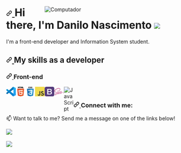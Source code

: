<div class="markdown-body entry-content container-lg f5" itemprop="text">
    <p>
        <a target="_blank" rel="noopener noreferrer" href="https://raw.githubusercontent.com/MicaelliMedeiros/micaellimedeiros/master/image/computer-illustration.png">
            <img src="https://raw.githubusercontent.com/MicaelliMedeiros/micaellimedeiros/master/image/computer-illustration.png" width="400px" align="right" alt="Computador" style="max-width: 100%;" />
        </a>
    </p>
    <h1>
        <a id="user-content-hi-there-im-lucas-matheus-" class="anchor" aria-hidden="true" href="#hi-there-im-lucas-matheus-">
            <svg class="octicon octicon-link" viewBox="0 0 16 16" version="1.1" width="16" height="16" aria-hidden="true">
                <path
                    fill-rule="evenodd"
                    d="M7.775 3.275a.75.75 0 001.06 1.06l1.25-1.25a2 2 0 112.83 2.83l-2.5 2.5a2 2 0 01-2.83 0 .75.75 0 00-1.06 1.06 3.5 3.5 0 004.95 0l2.5-2.5a3.5 3.5 0 00-4.95-4.95l-1.25 1.25zm-4.69 9.64a2 2 0 010-2.83l2.5-2.5a2 2 0 012.83 0 .75.75 0 001.06-1.06 3.5 3.5 0 00-4.95 0l-2.5 2.5a3.5 3.5 0 004.95 4.95l1.25-1.25a.75.75 0 00-1.06-1.06l-1.25 1.25a2 2 0 01-2.83 0z"
                ></path>
            </svg>
        </a>
        Hi there, I'm Danilo Nascimento
        <a target="_blank" rel="noopener noreferrer" href="https://raw.githubusercontent.com/iampavangandhi/iampavangandhi/master/gifs/Hi.gif">
            <img src="https://raw.githubusercontent.com/iampavangandhi/iampavangandhi/master/gifs/Hi.gif" width="30px" style="max-width: 100%;" />
        </a>
    </h1>
    <p align="left">
        I'm a front-end developer and Information System student.
    </p>
    <h2>
        <a id="user-content-my-skills-as-a-developer" class="anchor" aria-hidden="true" href="#my-skills-as-a-developer">
            <svg class="octicon octicon-link" viewBox="0 0 16 16" version="1.1" width="16" height="16" aria-hidden="true">
                <path
                    fill-rule="evenodd"
                    d="M7.775 3.275a.75.75 0 001.06 1.06l1.25-1.25a2 2 0 112.83 2.83l-2.5 2.5a2 2 0 01-2.83 0 .75.75 0 00-1.06 1.06 3.5 3.5 0 004.95 0l2.5-2.5a3.5 3.5 0 00-4.95-4.95l-1.25 1.25zm-4.69 9.64a2 2 0 010-2.83l2.5-2.5a2 2 0 012.83 0 .75.75 0 001.06-1.06 3.5 3.5 0 00-4.95 0l-2.5 2.5a3.5 3.5 0 004.95 4.95l1.25-1.25a.75.75 0 00-1.06-1.06l-1.25 1.25a2 2 0 01-2.83 0z"
                ></path>
            </svg>
        </a>
        My skills as a developer
    </h2>
    <h3>
        <a id="user-content-front-end" class="anchor" aria-hidden="true" href="#front-end">
            <svg class="octicon octicon-link" viewBox="0 0 16 16" version="1.1" width="16" height="16" aria-hidden="true">
                <path
                    fill-rule="evenodd"
                    d="M7.775 3.275a.75.75 0 001.06 1.06l1.25-1.25a2 2 0 112.83 2.83l-2.5 2.5a2 2 0 01-2.83 0 .75.75 0 00-1.06 1.06 3.5 3.5 0 004.95 0l2.5-2.5a3.5 3.5 0 00-4.95-4.95l-1.25 1.25zm-4.69 9.64a2 2 0 010-2.83l2.5-2.5a2 2 0 012.83 0 .75.75 0 001.06-1.06 3.5 3.5 0 00-4.95 0l-2.5 2.5a3.5 3.5 0 004.95 4.95l1.25-1.25a.75.75 0 00-1.06-1.06l-1.25 1.25a2 2 0 01-2.83 0z"
                ></path>
            </svg>
        </a>
        Front-end
    </h3>
    <p>
        <a target="_blank" rel="noopener noreferrer" href="https://raw.githubusercontent.com/github/explore/80688e429a7d4ef2fca1e82350fe8e3517d3494d/topics/visual-studio-code/visual-studio-code.png">
            <img align="left" alt="Visual Studio Code" width="26px" src="https://raw.githubusercontent.com/github/explore/80688e429a7d4ef2fca1e82350fe8e3517d3494d/topics/visual-studio-code/visual-studio-code.png" style="max-width: 100%;" />
        </a>
    </p>
    <p>
        <a target="_blank" rel="noopener noreferrer" href="https://raw.githubusercontent.com/github/explore/80688e429a7d4ef2fca1e82350fe8e3517d3494d/topics/html/html.png">
            <img align="left" alt="HTML5" width="26px" src="https://raw.githubusercontent.com/github/explore/80688e429a7d4ef2fca1e82350fe8e3517d3494d/topics/html/html.png" style="max-width: 100%;" />
        </a>
    </p>
    <p>
        <a target="_blank" rel="noopener noreferrer" href="https://raw.githubusercontent.com/github/explore/80688e429a7d4ef2fca1e82350fe8e3517d3494d/topics/css/css.png">
            <img align="left" alt="CSS3" width="26px" src="https://raw.githubusercontent.com/github/explore/80688e429a7d4ef2fca1e82350fe8e3517d3494d/topics/css/css.png" style="max-width: 100%;" />
        </a>
    </p>
    <p>
        <a target="_blank" rel="noopener noreferrer" href="https://raw.githubusercontent.com/github/explore/80688e429a7d4ef2fca1e82350fe8e3517d3494d/topics/javascript/javascript.png">
            <img align="left" alt="JavaScript" width="26px" src="https://raw.githubusercontent.com/github/explore/80688e429a7d4ef2fca1e82350fe8e3517d3494d/topics/javascript/javascript.png" style="max-width: 100%;" />
        </a>
    </p>
    <p>
        <a target="_blank" rel="noopener noreferrer" href="https://raw.githubusercontent.com/github/explore/80688e429a7d4ef2fca1e82350fe8e3517d3494d/topics/bootstrap/bootstrap.png">
            <img align="left" alt="Bootstra" width="26px" src="https://raw.githubusercontent.com/github/explore/80688e429a7d4ef2fca1e82350fe8e3517d3494d/topics/bootstrap/bootstrap.png" style="max-width: 100%;" />
        </a>
    </p>
    <p>
        <a target="_blank" rel="noopener noreferrer" href="https://raw.githubusercontent.com/devicons/devicon/master/icons/sass/sass-original.svg">
            <img align="left" alt="JavaScript" width="26px" src="https://raw.githubusercontent.com/devicons/devicon/master/icons/sass/sass-original.svg" style="max-width: 100%;" />
        </a>
    </p>
    <p>
        <a target="_blank" rel="noopener noreferrer" href="https://www.vectorlogo.zone/logos/git-scm/git-scm-icon.svg">
            <img align="left" alt="JavaScript" width="26px" src="https://www.vectorlogo.zone/logos/git-scm/git-scm-icon.svg" style="max-width: 100%;" />
        </a>
    </p>
    <br />
    <h3>
        <a id="user-content-connect-with-me" class="anchor" aria-hidden="true" href="#connect-with-me">
            <svg class="octicon octicon-link" viewBox="0 0 16 16" version="1.1" width="16" height="16" aria-hidden="true">
                <path
                    fill-rule="evenodd"
                    d="M7.775 3.275a.75.75 0 001.06 1.06l1.25-1.25a2 2 0 112.83 2.83l-2.5 2.5a2 2 0 01-2.83 0 .75.75 0 00-1.06 1.06 3.5 3.5 0 004.95 0l2.5-2.5a3.5 3.5 0 00-4.95-4.95l-1.25 1.25zm-4.69 9.64a2 2 0 010-2.83l2.5-2.5a2 2 0 012.83 0 .75.75 0 001.06-1.06 3.5 3.5 0 00-4.95 0l-2.5 2.5a3.5 3.5 0 004.95 4.95l1.25-1.25a.75.75 0 00-1.06-1.06l-1.25 1.25a2 2 0 01-2.83 0z"
                ></path>
            </svg>
        </a>
        Connect with me:
    </h3>
    <p align="left"><g-emoji class="g-emoji" alias="mailbox" fallback-src="https://github.githubassets.com/images/icons/emoji/unicode/1f4eb.png">📫</g-emoji> Want to talk to me? Send me a message on one of the links below!</p>
    <p align="left">
        <a href="mailto:danilosouza4040@gmail.com" alt="Gmail">
            <img src="https://img.shields.io/badge/-danilosouza4040@gmail.com-e34c41?style=flat-square&amp;labelColor=e34c41&amp;logo=gmail&amp;logoColor=white&amp;link=danilosouza4040@gmail.com"
                style="max-width: 100%;"/>
        </a>
    </p>
    <p>
        <a href="https://www.linkedin.com/in/danilo-nascimento/" alt="Linkedin" rel="nofollow">
            <img src="https://img.shields.io/badge/-Danilo-blue?style=flat-square&amp;logo=Linkedin&amp;logoColor=white&amp;link=https://www.linkedin.com/in/danilo-nascimento/"
                style="max-width: 100%;" />
        </a>
    </p>
</div>
